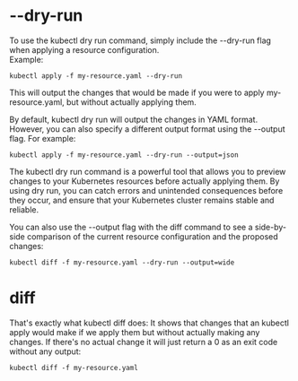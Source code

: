 # --dry-run
To use the kubectl dry run command, simply include the --dry-run flag when applying a resource configuration.<br>
Example:
```
kubectl apply -f my-resource.yaml --dry-run
```
This will output the changes that would be made if you were to apply my-resource.yaml, but without actually applying them.<br>

By default, kubectl dry run will output the changes in YAML format. However, you can also specify a different output format using the --output flag. For example:
```
kubectl apply -f my-resource.yaml --dry-run --output=json
```
The kubectl dry run command is a powerful tool that allows you to preview changes to your Kubernetes resources before actually applying them. By using dry run, you can catch errors and unintended consequences before they occur, and ensure that your Kubernetes cluster remains stable and reliable.<br>

You can also use the --output flag with the diff command to see a side-by-side comparison of the current resource configuration and the proposed changes:
```
kubectl diff -f my-resource.yaml --dry-run --output=wide
```

# diff
That's exactly what kubectl diff does: It shows that changes that an kubectl apply would make if we apply them but without actually making any changes. If there's no actual change it will just return a 0 as an exit code without any output:<br>
```
kubectl diff -f my-resource.yaml
```
